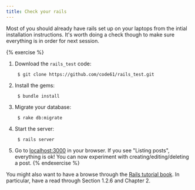 ```yaml
---
title: Check your rails
---
```


Most of you should already have rails set up on your laptops from the intial installation instructions. It's worth doing a check though to make sure everything is in order for next session.

{% exercise %}
1. Download the `rails_test` code:

        $ git clone https://github.com/code61/rails_test.git

2. Install the gems:

        $ bundle install

3. Migrate your database:

        $ rake db:migrate

4. Start the server:

        $ rails server

5. Go to [localhost:3000](http://localhost:3000/) in your browser. If you see "Listing posts", everything is ok! You can now experiment with creating/editing/deleting a post.
{% endexercise %}

You might also want to have a browse through the [Rails tutorial book](http://ruby.railstutorial.org/ruby-on-rails-tutorial-book). In particular, have a read through Section 1.2.6 and Chapter 2.